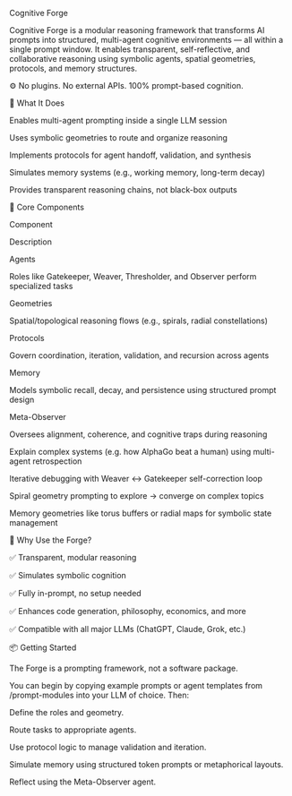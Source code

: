 Cognitive Forge

Cognitive Forge is a modular reasoning framework that transforms AI prompts into structured, multi-agent cognitive environments — all within a single prompt window. It enables transparent, self-reflective, and collaborative reasoning using symbolic agents, spatial geometries, protocols, and memory structures.

⚙️ No plugins. No external APIs. 100% prompt-based cognition.

🔧 What It Does

Enables multi-agent prompting inside a single LLM session

Uses symbolic geometries to route and organize reasoning

Implements protocols for agent handoff, validation, and synthesis

Simulates memory systems (e.g., working memory, long-term decay)

Provides transparent reasoning chains, not black-box outputs

🧩 Core Components

Component

Description

Agents

Roles like Gatekeeper, Weaver, Thresholder, and Observer perform specialized tasks

Geometries

Spatial/topological reasoning flows (e.g., spirals, radial constellations)

Protocols

Govern coordination, iteration, validation, and recursion across agents

Memory

Models symbolic recall, decay, and persistence using structured prompt design

Meta-Observer

Oversees alignment, coherence, and cognitive traps during reasoning

Explain complex systems (e.g. how AlphaGo beat a human) using multi-agent retrospection

Iterative debugging with Weaver ↔ Gatekeeper self-correction loop

Spiral geometry prompting to explore → converge on complex topics

Memory geometries like torus buffers or radial maps for symbolic state management

🧠 Why Use the Forge?

✅ Transparent, modular reasoning

✅ Simulates symbolic cognition

✅ Fully in-prompt, no setup needed

✅ Enhances code generation, philosophy, economics, and more

✅ Compatible with all major LLMs (ChatGPT, Claude, Grok, etc.)

📦 Getting Started

The Forge is a prompting framework, not a software package.

You can begin by copying example prompts or agent templates from /prompt-modules into your LLM of choice. Then:

Define the roles and geometry.

Route tasks to appropriate agents.

Use protocol logic to manage validation and iteration.

Simulate memory using structured token prompts or metaphorical layouts.

Reflect using the Meta-Observer agent.

